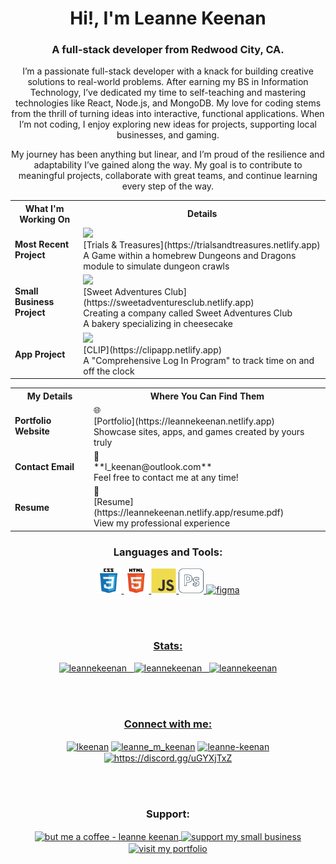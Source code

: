 <h1 align="center">Hi!, I'm Leanne Keenan</h1>
<h3 align="center">A full-stack developer from Redwood City, CA.</h3>


<p align="center">
I’m a passionate full-stack developer with a knack for building creative solutions to real-world problems. After earning my BS in Information Technology, I’ve dedicated my time to self-teaching and mastering technologies like React, Node.js, and MongoDB. My love for coding stems from the thrill of turning ideas into interactive, functional applications. When I’m not coding, I enjoy exploring new ideas for projects, supporting local businesses, and gaming.
</p>
<p align="center">
My journey has been anything but linear, and I’m proud of the resilience and adaptability I’ve gained along the way. My goal is to contribute to meaningful projects, collaborate with great teams, and continue learning every step of the way.
</p>

<div align="center" >
  <table>
    <tr>
      <th><strong>What I'm Working On</strong></th>
      <th><strong>Details</strong></th>
    </tr>
    <tr>
      <td><strong>Most Recent Project</strong></td>
      <td> <img src="https://imgur.com/2kmBUNV.jpg" width="500"> <br> [Trials & Treasures](https://trialsandtreasures.netlify.app) <br> A Game within a homebrew Dungeons and Dragons module to simulate dungeon crawls</td>
    </tr>
    <tr>
      <td><strong>Small Business Project</strong></td>
      <td> <img src="https://imgur.com/sSG0biy.jpg" width="500">  <br> [Sweet Adventures Club](https://sweetadventuresclub.netlify.app) <br> Creating a company called Sweet Adventures Club <br> A bakery specializing in cheesecake</td>
    </tr>
    <tr>
      <td><strong>App Project</strong></td>
      <td> <img src="https://imgur.com/0KOMrBQ.jpg" width="500">  <br> [CLIP](https://clipapp.netlify.app) <br> A "Comprehensive Log In Program" to track time on and off the clock</td>
    </tr>
  </table>
</div>

<div align="center">
  <table>
     <tr>
      <th><strong>My Details</strong></th>
      <th><strong>Where You Can Find Them</strong></th>
    </tr>
       <tr>
      <td><strong>Portfolio Website</strong></td>
      <td>🌐 <br> [Portfolio](https://leannekeenan.netlify.app) <br> Showcase sites, apps, and games created by yours truly</td>
    </tr>
    <tr>
      <td><strong>Contact Email</strong></td>
      <td>📧 <br> **l_keenan@outlook.com** <br> Feel free to contact me at any time!</td>
    </tr>
    <tr>
      <td><strong>Resume</strong></td>
      <td>📄 <br> [Resume](https://leannekeenan.netlify.app/resume.pdf) <br> View my professional experience</td>
    </tr>
  </table>
</div>

<h3 align="center">Languages and Tools:</h3>
<p align="center"> 
  <a href="https://www.w3schools.com/css/" target="_blank" rel="noreferrer"> 
    <img src="https://raw.githubusercontent.com/devicons/devicon/master/icons/css3/css3-original-wordmark.svg" alt="css3" width="40" height="40"/> </a> <a href="https://www.figma.com/" target="_blank" rel="noreferrer"> 
    <img src="https://raw.githubusercontent.com/devicons/devicon/master/icons/html5/html5-original-wordmark.svg" alt="html5" width="40" height="40"/> </a> <a href="https://developer.mozilla.org/en-US/docs/Web/JavaScript" target="_blank" rel="noreferrer"> 
    <img src="https://raw.githubusercontent.com/devicons/devicon/master/icons/javascript/javascript-original.svg" alt="javascript" width="40" height="40"/> </a> <a href="https://www.photoshop.com/en" target="_blank" rel="noreferrer"> 
    <img src="https://raw.githubusercontent.com/devicons/devicon/master/icons/photoshop/photoshop-line.svg" alt="photoshop" width="40" height="40"/> </a> <a href="https://reactjs.org/" target="_blank" rel="noreferrer">
    <img src="https://www.vectorlogo.zone/logos/figma/figma-icon.svg" alt="figma" width="40" height="40"/> </a> <a href="https://www.w3.org/html/" target="_blank" rel="noreferrer"> 
    

<br><br>
<h3 align="center">Stats:</h3>
<p align="center">
  

  <img src="https://github-readme-stats.vercel.app/api?username=leannekeenan&show_icons=true&locale=en" alt="leannekeenan" />
  &nbsp;
  <img src="https://github-readme-streak-stats.herokuapp.com/?user=leannekeenan&" alt="leannekeenan" />
   &nbsp;
  <img src="https://github-readme-stats.vercel.app/api/top-langs?username=leannekeenan&show_icons=true&locale=en&layout=compact" alt="leannekeenan" />

</p>

<br><br>

<h3 align="center">Connect with me:</h3>
<p align="center">
<a href="https://codepen.io/lkeenan" target="blank"><img align="center" src="https://raw.githubusercontent.com/rahuldkjain/github-profile-readme-generator/master/src/images/icons/Social/codepen.svg" alt="lkeenan" height="30" width="40" /></a>
<a href="https://twitter.com/leanne_m_keenan" target="blank"><img align="center" src="https://raw.githubusercontent.com/rahuldkjain/github-profile-readme-generator/master/src/images/icons/Social/twitter.svg" alt="leanne_m_keenan" height="30" width="40" /></a>
<a href="https://linkedin.com/in/leanne-keenan" target="blank"><img align="center" src="https://raw.githubusercontent.com/rahuldkjain/github-profile-readme-generator/master/src/images/icons/Social/linked-in-alt.svg" alt="leanne-keenan" height="30" width="40" /></a>
<a href="https://discord.gg/https://discord.gg/uGYXjTxZ" target="blank"><img align="center" src="https://raw.githubusercontent.com/rahuldkjain/github-profile-readme-generator/master/src/images/icons/Social/discord.svg" alt="https://discord.gg/uGYXjTxZ" height="30" width="40" /></a>
</p>


<br><br>

<h3 align="center">Support:</h3>
<p align="center">
  <a href="https://buymeacoffee.com/leannekeen0" target="blank"> 
    <img align="center" src="https://imgur.com/5uS0scd.jpg" alt="but me a coffee - leanne keenan" />
  </a>

  <a href="https://sweetadventuresclub.netlify.app/">
    <img align="center" src="https://imgur.com/QWI5Drp.jpg" alt="support my small business" />
  </a>

  <a href="https://leannekeenan.netlify.app" target="blank">
    <img align="center" src="https://imgur.com/FNpw47r.jpg" alt="visit my portfolio"/>
  </a>
</p>

